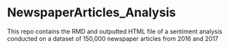 # NewspaperArticles_Analysis
This repo contains the RMD and outputted HTML file of a sentiment analysis conducted on a dataset of 150,000 newspaper articles from 2016 and 2017
